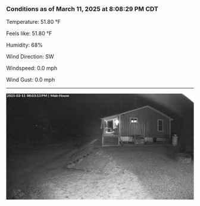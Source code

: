 ### Conditions as of March 11, 2025 at 8:08:29 PM CDT 

Temperature: 51.80 &deg;F

Feels like: 51.80 &deg;F

Humidity: 68%

Wind Direction: SW

Windspeed: 0.0 mph

Wind Gust: 0.0 mph

---

<img src="./images/latest.jpeg"/>

